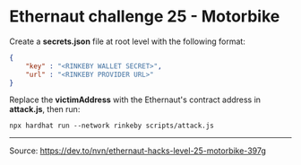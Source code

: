 # Ethernaut challenge 25 - Motorbike

Create a **secrets.json** file at root level with the following format:

```json
{
    "key" : "<RINKEBY WALLET SECRET>",
    "url" : "<RINKEBY PROVIDER URL>"
}
```

Replace the **victimAddress** with the Ethernaut's contract address in **attack.js**, then run:

```shell
npx hardhat run --network rinkeby scripts/attack.js
```

---

Source: https://dev.to/nvn/ethernaut-hacks-level-25-motorbike-397g
